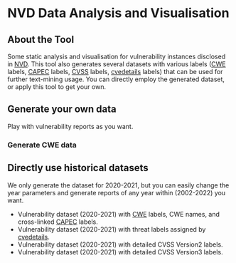 # NVD Data Analysis and Visualisation

## About the Tool
Some static analysis and visualisation for vulnerability instances disclosed in [NVD](https://nvd.nist.gov/vuln/full-listing). This tool also generates several datasets with various labels ([CWE](https://cwe.mitre.org/index.html) labels, [CAPEC](https://capec.mitre.org/index.html) labels, [CVSS](https://www.first.org/cvss/specification-document) labels, [cvedetails](https://www.cvedetails.com/vulnerabilities-by-types.php) labels) that can be used for further text-mining usage. You can directly employ the generated dataset, or apply this tool to get your own. 


## Generate your own data
Play with vulnerability reports as you want. 
### Generate CWE data


## Directly use historical datasets
We only generate the dataset for 2020-2021, but you can easily change the year parameters and generate reports of any year within (2002-2022) you want. 
- Vulnerability dataset (2020-2021) with [CWE](https://cwe.mitre.org/index.html) labels, CWE names, and cross-linked [CAPEC](https://capec.mitre.org/index.html) labels. 
- Vulnerability dataset (2020-2021) with threat labels assigned by [cvedetails](https://www.cvedetails.com/vulnerabilities-by-types.php).
- Vulnerability dataset (2020-2021) with detailed CVSS Version2 labels.
- Vulnerability dataset (2020-2021) with detailed CVSS Version3 labels.
